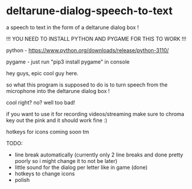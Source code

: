 # deltarune-dialog-speech-to-text
a speech to text in the form of a deltarune dialog box !

!!! YOU NEED TO INSTALL PYTHON AND PYGAME FOR THIS TO WORK !!!

python - https://www.python.org/downloads/release/python-3110/

pygame - just run "pip3 install pygame" in console



hey guys, epic cool guy here.

so what this program is supposed to do is to turn speech from the microphone into the deltarune dialog box !

cool right? no? well too bad!

if you want to use it for recording videos/streaming make sure to chroma key out the pink and it should work fine :)

hotkeys for icons coming soon tm

TODO:
- line break automatically (currently only 2 line breaks and done pretty poorly so i might change it to not be later)
- little sound for the dialog per letter like in game (done)
- hotkeys to change icons
- polish
